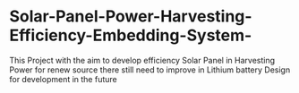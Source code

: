 # Solar-Panel-Power-Harvesting-Efficiency-Embedding-System-
This Project with the aim to develop efficiency Solar Panel in Harvesting Power for renew source 
there still need to improve in Lithium battery Design for development in the future 

